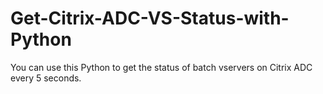 # Get-Citrix-ADC-VS-Status-with-Python
You can use this Python to get the status of batch vservers on Citrix ADC every 5 seconds.
